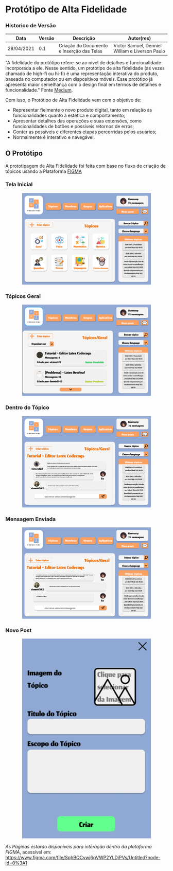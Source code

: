 # Protótipo de Alta Fidelidade

### Historico de Versão

| Data       | Versão | Descrição             | Autor(res)      |
| ---------- | ------ | --------------------- | --------------- |
| 28/04/2021 | 0.1    | Criação do Documento e Inserção das Telas  | Victor Samuel, Denniel William e Liverson Paulo  |

"A fidelidade do protótipo refere-se ao nível de detalhes e funcionalidade incorporada a ele. Nesse sentido, um protótipo de alta fidelidade (às vezes chamado de high-fi ou hi-fi) é uma representação interativa do produto, baseada no computador ou em dispositivos móveis. Esse protótipo já apresenta maior semelhança com o design final em termos de detalhes e funcionalidade."
Fonte [Medium](https://medium.com/somos-tera/prototipagem-de-alta-fidelidade-635d745b662b).

Com isso, o Protótipo de Alta Fidelidade vem com o objetivo de:
* Representar fielmente o novo produto digital, tanto em relação às funcionalidades quanto à estética e comportamento;
* Apresentar detalhes das operações e suas extensões, como funcionalidades de botões e possíveis retornos de erros;
* Conter as possíveis e diferentes etapas percorridas pelos usuários;
* Normalmente é interativo e navegável.

## O Protótipo 

A prototipagem de Alta Fidelidade foi feita com base no fluxo de criação de tópicos usando a Plataforma [FIGMA](https://www.figma.com/)

### Tela Inicial 
<p align="center">
  <img src="../../assets/prototipos/alta_fidelidade/inicial.png" width="400"/>
</p>

### Tópicos Geral
<p align="center">
  <img src="../../assets/prototipos/alta_fidelidade/geral.png" width="400"/>
</p>

### Dentro do Tópico
<p align="center">
  <img src="../../assets/prototipos/alta_fidelidade/dentro.png" width="400"/>
</p>

### Mensagem Enviada
<p align="center">
  <img src="../../assets/prototipos/alta_fidelidade/enviada.png" width="400"/>
</p>

### Novo Post 
<p align="center">
  <img src="../../assets/prototipos/alta_fidelidade/novo.png" width="400"/>
</p>

*As Páginas estarão disponíveis para interação dentro da plataforma FIGMA*, acessível em: https://www.figma.com/file/SphBQCvwj6qVWP2YLDiPVs/Untitled?node-id=0%3A1 


